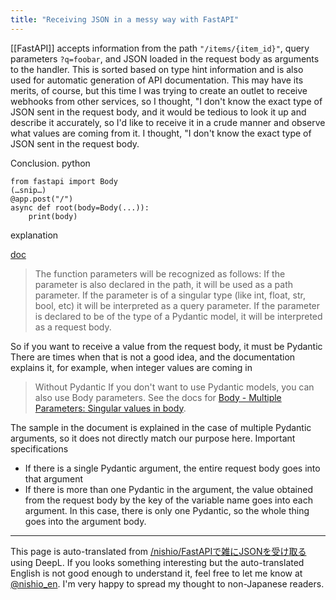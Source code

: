 ```yaml
---
title: "Receiving JSON in a messy way with FastAPI"
---
```


[[FastAPI]] accepts information from the path `"/items/{item_id}"`, query parameters `?q=foobar`, and JSON loaded in the request body as arguments to the handler.
This is sorted based on type hint information and is also used for automatic generation of API documentation.
This may have its merits, of course, but this time I was trying to create an outlet to receive webhooks from other services, so I thought, "I don't know the exact type of JSON sent in the request body, and it would be tedious to look it up and describe it accurately, so I'd like to receive it in a crude manner and observe what values are coming from it. I thought, "I don't know the exact type of JSON sent in the request body.

Conclusion.
python

```
from fastapi import Body
(…snip…)
@app.post("/")
async def root(body=Body(...)):
	print(body)
```


explanation

[doc](https://fastapi.tiangolo.com/tutorial/body/#request-body-path-query-parametershttps://fastapi.tiangolo.com/tutorial/body/#request-body-path-query-parameters)
> The function parameters will be recognized as follows:
>  If the parameter is also declared in the path, it will be used as a path parameter.
>  If the parameter is of a singular type (like int, float, str, bool, etc) it will be interpreted as a query parameter.
>  If the parameter is declared to be of the type of a Pydantic model, it will be interpreted as a request body.

So if you want to receive a value from the request body, it must be Pydantic
There are times when that is not a good idea, and the documentation explains it, for example, when integer values are coming in
> Without Pydantic
>  If you don't want to use Pydantic models, you can also use Body parameters. See the docs for [Body - Multiple Parameters: Singular values in body](https://fastapi.tiangolo.com/tutorial/body-multiple-params/#singular-values-in-body).

The sample in the document is explained in the case of multiple Pydantic arguments, so it does not directly match our purpose here.
Important specifications
- If there is a single Pydantic argument, the entire request body goes into that argument
- If there is more than one Pydantic in the argument, the value obtained from the request body by the key of the variable name goes into each argument.
In this case, there is only one Pydantic, so the whole thing goes into the argument body.

---
This page is auto-translated from [/nishio/FastAPIで雑にJSONを受け取る](https://scrapbox.io/nishio/FastAPIで雑にJSONを受け取る) using DeepL. If you looks something interesting but the auto-translated English is not good enough to understand it, feel free to let me know at [@nishio_en](https://twitter.com/nishio_en). I'm very happy to spread my thought to non-Japanese readers.
